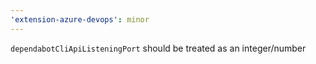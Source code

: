 ```yaml
---
'extension-azure-devops': minor
---
```


`dependabotCliApiListeningPort` should be treated as an integer/number
